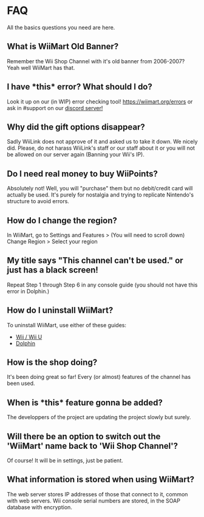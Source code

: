 # FAQ
All the basics questions you need are here.

## What is WiiMart Old Banner?
Remember the Wii Shop Channel with it's old banner from 2006-2007? Yeah well WiiMart has that.

## I have \*this\* error? What should I do?
Look it up on our (in WIP) error checking tool! https://wiimart.org/errors or ask in #support on our [discord server!](https://discord.gg/wiimart)

## Why did the gift options disappear?
Sadly WiiLink does not approve of it and asked us to take it down. We nicely did. Please, do not harass WiiLink's staff or our staff about it or you will not be allowed on our server again (Banning your Wii's IP).

## Do I need real money to buy WiiPoints?
Absolutely not! Well, you will "purchase" them but no debit/credit card will actually be used. It's purely for nostalgia and trying to replicate Nintendo's structure to avoid errors.

## How do I change the region?
In WiiMart, go to Settings and Features > (You will need to scroll down) Change Region > Select your region

## My title says "This channel can't be used." or just has a black screen!
Repeat Step 1 through Step 6 in any console guide (you should not have this error in Dolphin.)

## How do I uninstall WiiMart?
To uninstall WiiMart, use either of these guides:

- [Wii / Wii U](/guide/uninstallation/common.md)
- [Dolphin](/guide/uninstallation/dolphin.md)

## How is the shop doing?
It's been doing great so far! Every (or almost) features of the channel has been used.

## When is \*this\* feature gonna be added?
The developpers of the project are updating the project slowly but surely.

## Will there be an option to switch out the 'WiiMart' name back to 'Wii Shop Channel'?
Of course! It will be in settings, just be patient.

## What information is stored when using WiiMart?
The web server stores IP addresses of those that connect to it, common with web servers. Wii console serial numbers are stored, in the SOAP database with encryption.